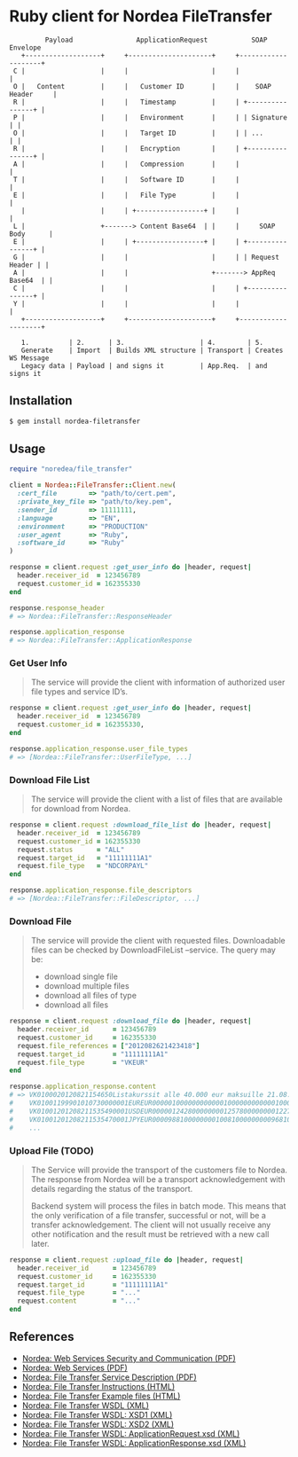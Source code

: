 # Ruby client for Nordea FileTransfer

```
         Payload                ApplicationRequest           SOAP Envelope
   +-------------------+     +---------------------+     +--------------------+
 C |                   |     |                     |     |                    |
 O |   Content         |     |   Customer ID       |     |    SOAP Header     |
 R |                   |     |   Timestamp         |     | +----------------+ |
 P |                   |     |   Environment       |     | | Signature      | |
 O |                   |     |   Target ID         |     | | ...            | |
 R |                   |     |   Encryption        |     | +----------------+ |
 A |                   |     |   Compression       |     |                    |
 T |                   |     |   Software ID       |     |                    |
 E |                   |     |   File Type         |     |                    |
   |                   |     | +-----------------+ |     |                    |
 L |                   +-------> Content Base64  | |     |     SOAP Body      |
 E |                   |     | +-----------------+ |     | +----------------+ |
 G |                   |     |                     |     | | Request Header | |
 A |                   |     |                     +-------> AppReq Base64  | |
 C |                   |     |                     |     | +----------------+ |
 Y |                   |     |                     |     |                    |
   +-------------------+     +---------------------+     +--------------------+

   1.          | 2.      | 3.                   | 4.        | 5.
   Generate    | Import  | Builds XML structure | Transport | Creates WS Message
   Legacy data | Payload | and signs it         | App.Req.  | and signs it

```

## Installation

```bash
$ gem install nordea-filetransfer
```

## Usage

```ruby
require "noredea/file_transfer"

client = Nordea::FileTransfer::Client.new(
  :cert_file        => "path/to/cert.pem",
  :private_key_file => "path/to/key.pem",
  :sender_id        => 11111111,
  :language         => "EN",
  :environment      => "PRODUCTION"
  :user_agent       => "Ruby",
  :software_id      => "Ruby"
)

response = client.request :get_user_info do |header, request|
  header.receiver_id  = 123456789
  request.customer_id = 162355330
end

response.response_header
# => Nordea::FileTransfer::ResponseHeader

response.application_response
# => Nordea::FileTransfer::ApplicationResponse
```

### Get User Info

> The service will provide the client with information of
> authorized user file types and service ID’s.

```ruby
response = client.request :get_user_info do |header, request|
  header.receiver_id  = 123456789
  request.customer_id = 162355330,
end

response.application_response.user_file_types
# => [Nordea::FileTransfer::UserFileType, ...]
```

### Download File List

> The service will provide the client with a list of
> files that are available for download from Nordea.

```ruby
response = client.request :download_file_list do |header, request|
  header.receiver_id  = 123456789
  request.customer_id = 162355330
  request.status      = "ALL"
  request.target_id   = "11111111A1"
  request.file_type   = "NDCORPAYL"
end

response.application_response.file_descriptors
# => [Nordea::FileTransfer::FileDescriptor, ...]
```

### Download File

> The service will provide the client with requested files.
> Downloadable files can be checked by DownloadFileList –service. The query may be:
> 
> - download single file
> - download multiple files
> - download all files of type
> - download all files

```ruby
response = client.request :download_file do |header, request|
  header.receiver_id      = 123456789
  request.customer_id     = 162355330
  request.file_references = ["2012082621423418"]
  request.target_id       = "11111111A1"
  request.file_type       = "VKEUR"
end

response.application_response.content
# => VK0100020120821154650Listakurssit alle 40.000 eur maksuille 21.08.12 15:35
#    VK01001199901010730000001EUREUR00000100000000000010000000000001000000000000100000000000010000000+K000000000K
#    VK01001201208211535490001USDEUR00000124280000000012578000000001227800000000127180000000012138000+K000000000K
#    VK01001201208211535470001JPYEUR00009881000000001008100000000096810000000010252000000000951000000+K000000000K
#    ...
```

### Upload File (TODO)

> The Service will provide the transport of the customers file to Nordea.
> The response from Nordea will  be a transport acknowledgement with details
> regarding the status of the transport.
> 
> Backend system will process the files in batch mode. This means that the only
> verification of a file transfer, successful or not, will be a transfer
> acknowledgement. The client will not usually receive any other notification and
> the result must be retrieved with a new call later.

```ruby
response = client.request :upload_file do |header, request|
  header.receiver_id      = 123456789
  request.customer_id     = 162355330
  request.target_id       = "11111111A1"
  request.file_type       = "..."
  request.content         = "..."
end
```

## References

* [Nordea: Web Services Security and Communication (PDF)](http://www.nordea.fi/sitemod/upload/root/fi_org/liite/e/yritys/pdf/web_services_ohjelmistotalot.pdf)
* [Nordea: Web Services (PDF)](http://www.nordea.fi/sitemod/upload/root/fi_org/liite/e/yritys/pdf/web_services.pdf)
* [Nordea: File Transfer Service Description (PDF)](http://www.nordea.fi/sitemod/upload/Root/fi_org/liite/e/yritys/pdf/erasiir.pdf)
* [Nordea: File Transfer Instructions (HTML)](http://www.nordea.fi/Corporate+customers/Payments+and+cards/Advice+on+payments+and+cards/Instructions/1433022.html)
* [Nordea: File Transfer Example files (HTML)](http://www.nordea.fi/Corporate+customers/Payments+and+cards/Advice+on+payments+and+cards/Example+files/1466002.html)
* [Nordea: File Transfer WSDL (XML)](https://filetransfer.nordea.com/services/CorporateFileService?wsdl)
* [Nordea: File Transfer WSDL: XSD1 (XML)](https://filetransfer.nordea.com/services/CorporateFileService.xsd1.xsd)
* [Nordea: File Transfer WSDL: XSD2 (XML)](https://filetransfer.nordea.com/services/CorporateFileService.xsd2.xsd)
* [Nordea: File Transfer WSDL: ApplicationRequest.xsd (XML)](http://www.nordea.fi/sitemod/upload/root/fi_org/liite/ApplicationRequest.xsd)
* [Nordea: File Transfer WSDL: ApplicationResponse.xsd (XML)](http://www.nordea.fi/sitemod/upload/root/fi_org/liite/ApplicationResponse.xsd)
